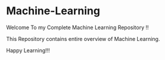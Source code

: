 # Machine-Learning

Welcome To my Complete Machine Learning Repository !!

This Repository contains entire overview of Machine Learning.

Happy Learning!!!

